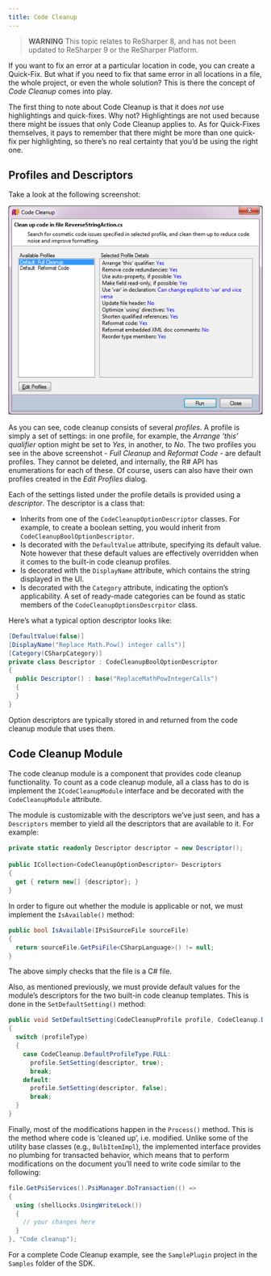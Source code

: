 ```yaml
---
title: Code Cleanup
---
```


> **WARNING** This topic relates to ReSharper 8, and has not been updated to ReSharper 9 or the ReSharper Platform.

If you want to fix an error at a particular location in code, you can create a Quick-Fix. But what if you need to fix that same error in all locations in a file, the whole project, or even the whole solution? This is there the concept of _Code Cleanup_ comes into play.

The first thing to note about Code Cleanup is that it does _not_ use highlightings and quick-fixes. Why not? Highlightings are not used because there might be issues that only Code Cleanup applies to. As for Quick-Fixes themselves, it pays to remember that there might be more than one quick-fix per highlighting, so there’s no real certainty that you’d be using the right one.

## Profiles and Descriptors

Take a look at the following screenshot:

![Code cleanup dialog showing available profiles](code_cleanup_dialog.png)

As you can see, code cleanup consists of several _profiles_. A profile is simply a set of settings: in one profile, for example, the _Arrange ‘this’ qualifier_ option might be set to _Yes_, in another, to _No_. The two profiles you see in the above screenshot - _Full Cleanup_ and _Reformat Code_ - are default profiles. They cannot be deleted, and internally, the R# API has enumerations for each of these. Of course, users can also have their own profiles created in the _Edit Profiles_ dialog.

Each of the settings listed under the profile details is provided using a _descriptor_. The descriptor is a class that:

* Inherits from one of the `CodeCleanupOptionDescriptor` classes. For example, to create a boolean setting, you would inherit from `CodeCleanupBoolOptionDescriptor`.
* Is decorated with the `DefaultValue` attribute, specifying its default value. Note however that these default values are effectively overridden when it comes to the built-in code cleanup profiles.
* Is decorated with the `DisplayName` attribute, which contains the string displayed in the UI.
* Is decorated with the `Category` attribute, indicating the option’s applicability. A set of ready-made categories can be found as static members of the `CodeCleanupOptionsDescrpitor` class.

Here’s what a typical option descriptor looks like:

```csharp
[DefaultValue(false)]
[DisplayName("Replace Math.Pow() integer calls")]
[Category(CSharpCategory)]
private class Descriptor : CodeCleanupBoolOptionDescriptor
{
  public Descriptor() : base("ReplaceMathPowIntegerCalls")
  {
  }
}
```

Option descriptors are typically stored in and returned from the code cleanup module that uses them.

## Code Cleanup Module

The code cleanup module is a component that provides code cleanup functionality. To count as a code cleanup module, all a class has to do is implement the `ICodeCleanupModule` interface and be decorated with the `CodeCleanupModule` attribute.

The module is customizable with the descriptors we’ve just seen, and has a `Descriptors` member to yield all the descriptors that are available to it. For example:

```csharp
private static readonly Descriptor descriptor = new Descriptor();

public ICollection<CodeCleanupOptionDescriptor> Descriptors
{
  get { return new[] {descriptor}; }
}
```

In order to figure out whether the module is applicable or not, we must implement the `IsAvailable()` method:

```csharp
public bool IsAvailable(IPsiSourceFile sourceFile)
{
  return sourceFile.GetPsiFile<CSharpLanguage>() != null;
}
```

The above simply checks that the file is a C# file.

Also, as mentioned previously, we must provide default values for the module’s descriptors for the two built-in code cleanup templates. This is done in the `SetDefaultSetting()` method:

```csharp
public void SetDefaultSetting(CodeCleanupProfile profile, CodeCleanup.DefaultProfileType profileType)
{
  switch (profileType)
  {
    case CodeCleanup.DefaultProfileType.FULL:
      profile.SetSetting(descriptor, true);
      break;
    default:
      profile.SetSetting(descriptor, false);
      break;
  }
}
```

Finally, most of the modifications happen in the `Process()` method. This is the method where code is ‘cleaned up’, i.e. modified. Unlike some of the utility base classes (e.g., `BulbItemImpl`), the implemented interface provides no plumbing for transacted behavior, which means that to perform modifications on the document you’ll need to write code similar to the following:

```csharp
file.GetPsiServices().PsiManager.DoTransaction(() =>
{
  using (shellLocks.UsingWriteLock())
  {
    // your changes here
  }
}, "Code cleanup");
```

For a complete Code Cleanup example, see the `SamplePlugin` project in the `Samples` folder of the SDK.

